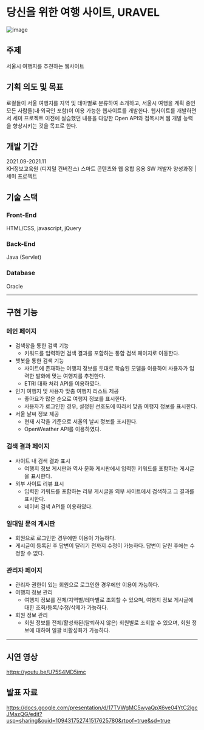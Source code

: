 # 당신을 위한 여행 사이트, URAVEL

![image](https://user-images.githubusercontent.com/92344242/150626001-b0dcbe72-50ad-4956-b3ae-28adf12e05f6.png)

## 주제
서울시 여행지를 추천하는 웹사이트

## 기획 의도 및 목표
로컬들이 서울 여행지를 지역 및 테마별로 분류하여 소개하고, 서울시 여행을 계획 중인 모든 사람들(내·외국인 포함)이 이용 가능한 웹사이트를 개발한다. 웹사이트를 개발하면서 세미 프로젝트 이전에 실습했던 내용을 다양한 Open API와 접목시켜 웹 개발 능력을 향상시키는 것을 목표로 한다.

## 개발 기간
2021.09-2021.11
<br>
KH정보교육원 (디지털 컨버전스) 스마트 콘텐츠와 웹 융합 응용 SW 개발자 양성과정 | 세미 프로젝트


## 기술 스택
### Front-End 
HTML/CSS, javascript, jQuery
### Back-End 
Java (Servlet)
### Database 
Oracle

---

## 구현 기능
### 메인 페이지
- 검색창을 통한 검색 기능
  - 키워드를 입력하면 검색 결과를 포함하는 통합 검색 페이지로 이동한다.
- 챗봇을 통한 검색 기능
  - 사이트에 존재하는 여행지 정보를 토대로 학습된 모델을 이용하여 사용자가 입력한 발화에 맞는 여행지를 추천한다.
  - ETRI 대화 처리 API를 이용하였다.
- 인기 여행지 및 사용자 맞춤 여행지 리스트 제공
  - 좋아요가 많은 순으로 여행지 정보를 표시한다.
  - 사용자가 로그인한 경우, 설정된 선호도에 따라서 맞춤 여행지 정보를 표시한다.
- 서울 날씨 정보 제공
  - 현재 시각을 기준으로 서울의 날씨 정보를 표시한다.
  - OpenWeather API를 이용하였다.
### 검색 결과 페이지
- 사이트 내 검색 결과 표시
  - 여행지 정보 게시판과 역사 문화 게시판에서 입력한 키워드를 포함하는 게시글을 표시한다.
- 외부 사이트 리뷰 표시
  - 입력한 키워드를 포함하는 리뷰 게시글을 외부 사이트에서 검색하고 그 결과를 표시한다.
  - 네이버 검색 API를 이용하였다.
### 일대일 문의 게시판
- 회원으로 로그인한 경우에만 이용이 가능하다.
- 게시글이 등록된 후 답변이 달리기 전까지 수정이 가능하다. 답변이 달린 후에는 수정할 수 없다.
### 관리자 페이지
- 관리자 권한이 있는 회원으로 로그인한 경우에만 이용이 가능하다.
- 여행지 정보 관리
  - 여행지 정보를 전체/지역별/테마별로 조회할 수 있으며, 여행지 정보 게시글에 대한 조회/등록/수정/삭제가 가능하다.
- 회원 정보 관리
  - 회원 정보를 전체/활성화된(탈퇴하지 않은) 회원별로 조회할 수 있으며, 회원 정보에 대하여 일괄 비활성화가 가능하다.
---

## 시연 영상
https://youtu.be/U75S4MD5imc

## 발표 자료
https://docs.google.com/presentation/d/17TVWgMC5wyaQpX6ve04YtC2lgcJMazQG/edit?usp=sharing&ouid=109431752741517625780&rtpof=true&sd=true
